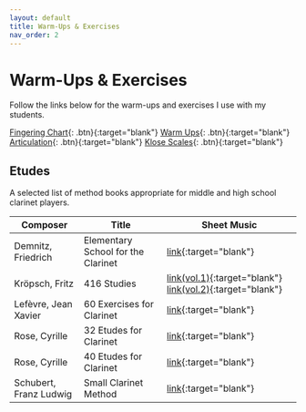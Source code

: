 ```yaml
---
layout: default
title: Warm-Ups & Exercises
nav_order: 2
---
```


# Warm-Ups & Exercises

Follow the links below for the warm-ups and exercises I use with my students.

[Fingering Chart](src/fingering-chart.jpeg){: .btn}{:target="blank"}
[Warm Ups](src/warm-up.pdf){: .btn}{:target="blank"}
[Articulation](src/articulation.pdf){: .btn}{:target="blank"}
[Klose Scales](src/klose-scales.pdf){: .btn}{:target="blank"}


## Etudes

A selected list of method books appropriate for middle and high school clarinet
players.

|Composer|Title|Sheet Music|
|--------|-----|-----------|
|Demnitz, Friedrich|Elementary School for the Clarinet|[link][1]{:target="blank"}|
|Kröpsch, Fritz|416 Studies|[link(vol.1)][2]{:target="blank"} [link(vol.2)][3]{:target="blank"}|
|Lefèvre, Jean Xavier|60 Exercises for Clarinet|[link][7]{:target="blank"}|
|Rose, Cyrille|32 Etudes for Clarinet|[link][4]{:target="blank"}|
|Rose, Cyrille|40 Etudes for Clarinet|[link][6]{:target="blank"}|
|Schubert, Franz Ludwig|Small Clarinet Method|[link][5]{:target="blank"}|

[1]: https://s9.imslp.org/files/imglnks/usimg/9/91/IMSLP625321-PMLP1004372-demnitz_elementary_school_1951.pdf
[2]: https://s9.imslp.org/files/imglnks/usimg/8/8d/IMSLP298582-PMLP483745-Kr_st_1.pdf
[3]: https://s9.imslp.org/files/imglnks/usimg/8/89/IMSLP298583-PMLP483745-Kr_st_2.pdf
[4]: https://s9.imslp.org/files/imglnks/usimg/d/d8/IMSLP248657-SIBLEY1802.22147.352f-39087023672902score.pdf
[5]: https://s9.imslp.org/files/imglnks/usimg/8/88/IMSLP278479-PMLP452109-fl_schubert_clarinettenschule_381313840.pdf
[6]: https://s9.imslp.org/files/imglnks/usimg/b/bf/IMSLP29006-PMLP64394-40_Studies.pdf
[7]: https://s9.imslp.org/files/imglnks/usimg/d/df/IMSLP625548-PMLP914807-Lefevre-60-Exercices.pdf

<!-- add target="_blank" to every link -->
<script>
  Array.from(document.querySelectorAll('#main-content a'))
    .forEach(link => link.setAttribute('target', '_blank'));
</script>
